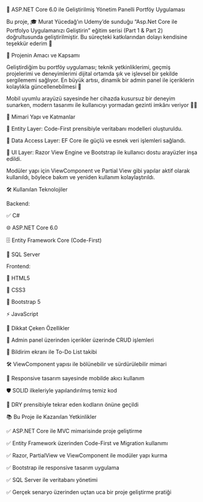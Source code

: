 💎 ASP.NET Core 6.0 ile Geliştirilmiş Yönetim Panelli Portföy Uygulaması

Bu proje, 🎓 Murat Yücedağ’ın Udemy’de sunduğu “Asp.Net Core ile Portfolyo Uygulamanızı Geliştirin” eğitim serisi (Part 1 & Part 2) doğrultusunda geliştirilmiştir. Bu süreçteki katkılarından dolayı kendisine teşekkür ederim 🙏

🚀 Projenin Amacı ve Kapsamı

Geliştirdiğim bu portföy uygulaması; teknik yetkinliklerimi, geçmiş projelerimi ve deneyimlerimi dijital ortamda şık ve işlevsel bir şekilde sergilememi sağlıyor. En büyük artısı, dinamik bir admin panel ile içeriklerin kolaylıkla güncellenebilmesi 🧠

Mobil uyumlu arayüzü sayesinde her cihazda kusursuz bir deneyim sunarken, modern tasarımı ile kullanıcıyı yormadan gezinti imkânı veriyor 👨‍💻

🧱 Mimari Yapı ve Katmanlar

🔹 Entity Layer: Code-First prensibiyle veritabanı modelleri oluşturuldu.

🔹 Data Access Layer: EF Core ile güçlü ve esnek veri işlemleri sağlandı.

🔹 UI Layer: Razor View Engine ve Bootstrap ile kullanıcı dostu arayüzler inşa edildi.


Modüler yapı için ViewComponent ve Partial View gibi yapılar aktif olarak kullanıldı, böylece bakım ve yeniden kullanım kolaylaştırıldı.

🛠️ Kullanılan Teknolojiler

Backend:

✅ C#

🌐 ASP.NET Core 6.0

🗄️ Entity Framework Core (Code-First)

💾 SQL Server

Frontend:

🧩 HTML5

🎨 CSS3

🧱 Bootstrap 5

⚡ JavaScript

📌 Dikkat Çeken Özellikler

🔧 Admin panel üzerinden içerikler üzerinde CRUD işlemleri

📅 Bildirim ekranı ile To-Do List takibi

🛠️ ViewComponent yapısı ile bölünebilir ve sürdürülebilir mimari

📱 Responsive tasarım sayesinde mobilde akıcı kullanım

🛡️ SOLID ilkeleriyle yapılandırılmış temiz kod

🧠 DRY prensibiyle tekrar eden kodların önüne geçildi


📚 Bu Proje ile Kazanılan Yetkinlikler

✅ ASP.NET Core ile MVC mimarisinde proje geliştirme

✅ Entity Framework üzerinden Code-First ve Migration kullanımı

✅ Razor, PartialView ve ViewComponent ile modüler yapı kurma

✅ Bootstrap ile responsive tasarım uygulama

✅ SQL Server ile veritabanı yönetimi

✅ Gerçek senaryo üzerinden uçtan uca bir proje geliştirme pratiği
